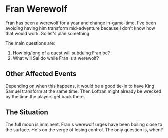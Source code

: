 # Fran Werewolf
Fran has been a werewolf for a year and change in-game-time. I've been avoiding having him transform mid-adventure because I don't know how that would work. So let's plan something.

The main questions are:
1. How big/long of a quest will subduing Fran be?
2. What will Sal do while Fran is a werewolf?

## Other Affected Events
Depending on when this happens, it would be a good tie-in to have King Samuel transform at the same time. Then Loftran might already be wrecked by the time the players get back there.

## The Situation
The full moon is imminent. Fran's werewolf urges have been boiling close to the surface. He's on the verge of losing control. The only question is, when?
